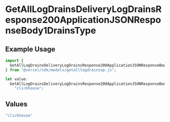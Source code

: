 # GetAllLogDrainsDeliveryLogDrainsResponse200ApplicationJSONResponseBody1DrainsType

## Example Usage

```typescript
import {
  GetAllLogDrainsDeliveryLogDrainsResponse200ApplicationJSONResponseBody1DrainsType,
} from "@vercel/sdk/models/getalllogdrainsop.js";

let value:
  GetAllLogDrainsDeliveryLogDrainsResponse200ApplicationJSONResponseBody1DrainsType =
    "clickhouse";
```

## Values

```typescript
"clickhouse"
```